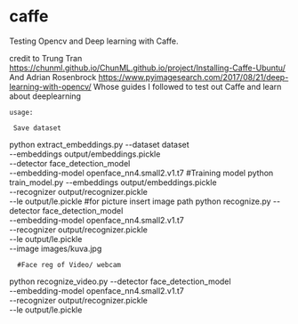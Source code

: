 # caffe

Testing Opencv and Deep learning with Caffe.

credit to Trung Tran https://chunml.github.io/ChunML.github.io/project/Installing-Caffe-Ubuntu/
And Adrian Rosenbrock https://www.pyimagesearch.com/2017/08/21/deep-learning-with-opencv/
Whose guides I followed to test out Caffe and learn about deeplearning

    usage:

     Save dataset

python extract_embeddings.py --dataset dataset \
	--embeddings output/embeddings.pickle \
	--detector face_detection_model \
	--embedding-model openface_nn4.small2.v1.t7
      #Training model
python train_model.py --embeddings output/embeddings.pickle \
	--recognizer output/recognizer.pickle \
	--le output/le.pickle
	      #for picture insert image path
python recognize.py --detector face_detection_model \
	--embedding-model openface_nn4.small2.v1.t7 \
	--recognizer output/recognizer.pickle \
	--le output/le.pickle \
	--image images/kuva.jpg

      #Face reg of Video/ webcam

python recognize_video.py --detector face_detection_model \
	--embedding-model openface_nn4.small2.v1.t7 \
	--recognizer output/recognizer.pickle \
	--le output/le.pickle
